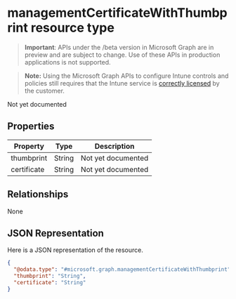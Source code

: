 ﻿# managementCertificateWithThumbprint resource type

> **Important**: APIs under the /beta version in Microsoft Graph are in preview and are subject to change. Use of these APIs in production applications is not supported.

> **Note:** Using the Microsoft Graph APIs to configure Intune controls and policies still requires that the Intune service is [correctly licensed](https://go.microsoft.com/fwlink/?linkid=839381) by the customer.

Not yet documented
## Properties
|Property|Type|Description|
|---|---|---|
|thumbprint|String|Not yet documented|
|certificate|String|Not yet documented|

## Relationships
None
## JSON Representation
Here is a JSON representation of the resource.
<!-- {
  "blockType": "resource",
  "keyProperty": "id",
  "@odata.type": "microsoft.graph.managementCertificateWithThumbprint"
}
-->
```json
{
  "@odata.type": "#microsoft.graph.managementCertificateWithThumbprint",
  "thumbprint": "String",
  "certificate": "String"
}
```



